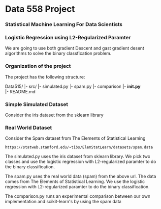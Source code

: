 # Data 558 Project
### Statistical Machine Learning For Data Scientists

### Logistic Regression using L2-Regularized Paramter

We are going to use both gradient Descent and gast gradient desent algorithms
to solve the binary classfication problem.

### Organization of the  project

The project has the following structure:

 Data515/
      |- src/
         |- simulated.py
         |- spam.py
         |- comparison
         |- __init.py__   	 
      |- README.md

### Simple Simulated Dataset
Consider the iris dataset from the sklearn library

### Real World Dataset
Consider the Spam dataset from The Elements of Statistical Learning
```
https://statweb.stanford.edu/~tibs/ElemStatLearn/datasets/spam.data

```

The simulated.py uses the iris dataset from sklearn library. We pick two classes and use the logistic regression with
L2-regularized paramter to do the binary classification.

The spam.py uses the real world data (spam) from the above url. The data comes from The Elements of Statistical Learning. We use the logistic regression with L2-regularized paramter to do the binary classification.

The comparison.py runs an experimental comparison between our own implementation and scikit-learn's by using the spam data
